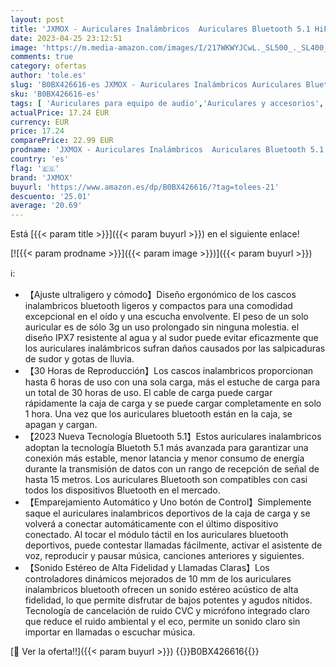 ```yaml
---
layout: post
title: 'JXMOX - Auriculares Inalámbricos  Auriculares Bluetooth 5.1 HiFi Estéreo Cascos Inalambricos Bluetooth  IPX7 Impermeable 30H Cancelación de Ruido In-Ear Auriculares  para Xiaomi Samsung iPhone Huawei'
date: 2023-04-25 23:12:51
image: 'https://m.media-amazon.com/images/I/217WKWYJCwL._SL500_._SL400_.jpg'
comments: true
category: ofertas
author: 'tole.es'
slug: 'B0BX426616-es JXMOX - Auriculares Inalámbricos Auriculares Bluetooth 5.1...'
sku: 'B0BX426616-es'
tags: [ 'Auriculares para equipo de audio','Auriculares y accesorios','Electrónica','iphone','jxmox','🇪🇸', ]
actualPrice: 17.24 EUR
currency: EUR
price: 17.24
comparePrice: 22.99 EUR
prodname: 'JXMOX - Auriculares Inalámbricos  Auriculares Bluetooth 5.1 HiFi Estéreo Cascos Inalambricos Bluetooth  IPX7 Impermeable 30H Cancelación de Ruido In-Ear Auriculares  para Xiaomi Samsung iPhone Huawei'
country: 'es'
flag: '🇪🇸'
brand: 'JXMOX'
buyurl: 'https://www.amazon.es/dp/B0BX426616/?tag=tolees-21'
descuento: '25.01'
average: '20.69'
---
```


Está [{{< param title >}}]({{< param buyurl >}}) en el siguiente enlace!

[![{{< param prodname >}}]({{< param image >}})]({{< param buyurl >}})

ℹ️:

- 【Ajuste ultraligero y cómodo】Diseño ergonómico de los cascos inalambricos bluetooth ligeros y compactos para una comodidad excepcional en el oído y una escucha envolvente. El peso de un solo auricular es de sólo 3g un uso prolongado sin ninguna molestia. el diseño IPX7 resistente al agua y al sudor puede evitar eficazmente que los auriculares inalámbricos sufran daños causados por las salpicaduras de sudor y gotas de lluvia.
- 【30 Horas de Reproducción】Los cascos inalambricos proporcionan hasta 6 horas de uso con una sola carga, más el estuche de carga para un total de 30 horas de uso. El cable de carga puede cargar rápidamente la caja de carga y se puede cargar completamente en solo 1 hora. Una vez que los auriculares bluetooth están en la caja, se apagan y cargan.
- 【2023 Nueva Tecnología Bluetooth 5.1】Estos auriculares inalambricos adoptan la tecnología Bluetoth 5.1 más avanzada para garantizar una conexión más estable, menor latancia y menor consumo de energía durante la transmisión de datos con un rango de recepción de señal de hasta 15 metros. Los auriculares Bluetooth son compatibles con casi todos los dispositivos Bluetooth en el mercado.
- 【Emparejamiento Automático y Uno botón de Control】Simplemente saque el auriculares inalambricos deportivos de la caja de carga y se volverá a conectar automáticamente con el último dispositivo conectado. Al tocar el módulo táctil en los auriculares bluetooth deportivos, puede contestar llamadas fácilmente, activar el asistente de voz, reproducir y pausar música, canciones anteriores y siguientes.
- 【Sonido Estéreo de Alta Fidelidad y Llamadas Claras】Los controladores dinámicos mejorados de 10 mm de los auriculares inalambricos bluetooth ofrecen un sonido estéreo acústico de alta fidelidad, lo que permite disfrutar de bajos potentes y agudos nítidos. Tecnología de cancelación de ruido CVC y micrófono integrado claro que reduce el ruido ambiental y el eco, permite un sonido claro sin importar en llamadas o escuchar música.

[🛒 Ver la oferta!!]({{< param buyurl >}})
{{<world>}}B0BX426616{{</world>}}

